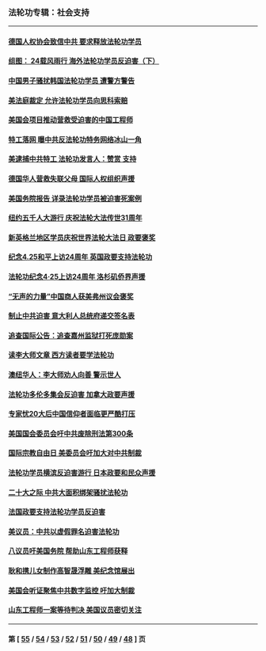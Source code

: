 ### 法轮功专辑：社会支持
---
#### [德国人权协会致信中共 要求释放法轮功学员](../../pages/nf4386/n14045330.md?08240430) 
#### [组图： 24载风雨行 海外法轮功学员反迫害（下）](../../pages/nf4386/n14030279.md?08240430) 
#### [中国男子骚扰韩国法轮功学员 遭警方警告](../../pages/nf4386/n14033245.md?08240430) 
#### [美法庭裁定 允许法轮功学员向思科索赔](../../pages/nf4386/n14030620.md?08240430) 
#### [美国会项目推动营救受迫害的中国工程师](../../pages/nf4386/n14019887.md?08240430) 
#### [特工落网 曝中共反法轮功特务网络冰山一角](../../pages/nf4386/n14006412.md?08240430) 
#### [美逮捕中共特工 法轮功发言人：赞赏 支持](../../pages/nf4386/n14005107.md?08240430) 
#### [德国华人营救失联父母 国际人权组织声援](../../pages/nf4386/n14002019.md?08240430) 
#### [美国务院报告 详录法轮功学员被迫害死案例](../../pages/nf4386/n13997752.md?08240430) 
#### [纽约五千人大游行 庆祝法轮大法传世31周年](../../pages/nf4386/n13995110.md?08240430) 
#### [新英格兰地区学员庆祝世界法轮大法日 政要褒奖](../../pages/nf4386/n13990800.md?08240430) 
#### [纪念4.25和平上访24周年 英国政要支持法轮功](../../pages/nf4386/n13984057.md?08240430) 
#### [法轮功纪念4·25上访24周年 洛杉矶侨界声援](../../pages/nf4386/n13978796.md?08240430) 
#### [“无声的力量”中国商人获美弗州议会褒奖](../../pages/nf4386/n13941208.md?08240430) 
#### [制止中共迫害 意大利人总统府递交签名表](../../pages/nf4386/n13933726.md?08240430) 
#### [追查国际公告：追查嘉州监狱打死庞勋案](../../pages/nf4386/n13933461.md?08240430) 
#### [读李大师文章 西方读者要学法轮功](../../pages/nf4386/n13925142.md?08240430) 
#### [澳纽华人：李大师劝人向善 警示世人](../../pages/nf4386/n13924146.md?08240430) 
#### [法轮功多伦多集会反迫害 加拿大政要声援](../../pages/nf4386/n13881303.md?08240430) 
#### [专家忧20大后中国信仰者面临更严酷打压](../../pages/nf4386/n13874993.md?08240430) 
#### [美国国会委员会吁中共废除刑法第300条](../../pages/nf4386/n13868121.md?08240430) 
#### [国际宗教自由日 美委员会吁加大对中共制裁](../../pages/nf4386/n13855021.md?08240430) 
#### [法轮功学员横滨反迫害游行 日本政要和民众声援](../../pages/nf4386/n13847132.md?08240430) 
#### [二十大之际 中共大面积绑架骚扰法轮功](../../pages/nf4386/n13846381.md?08240430) 
#### [法国政要支持法轮功学员反迫害](../../pages/nf4386/n13841970.md?08240430) 
#### [美议员：中共以虚假罪名迫害法轮功](../../pages/nf4386/n13841083.md?08240430) 
#### [八议员吁美国务院 帮助山东工程师获释](../../pages/nf4386/n13836379.md?08240430) 
#### [耿和携儿女制作高智晟浮雕 美纪念馆展出](../../pages/nf4386/n13829624.md?08240430) 
#### [美国会听证聚焦中共数字监控 吁加大制裁](../../pages/nf4386/n13825083.md?08240430) 
#### [山东工程师一案等待判决 美国议员密切关注](../../pages/nf4386/n13815065.md?08240430) 

---
#### 第 [ [55](./55.md?08240430) / [54](./54.md?08240430) / [53](./53.md?08240430) / [52](./52.md?08240430) / [51](./51.md?08240430) / [50](./50.md?08240430) / [49](./49.md?08240430) / [48](./48.md?08240430) ] 页
